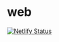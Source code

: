 # web
[![Netlify Status](https://api.netlify.com/api/v1/badges/9d624110-bc95-43f5-aa1f-c71ee0867e17/deploy-status)](https://app.netlify.com/sites/jcarter/deploys)
